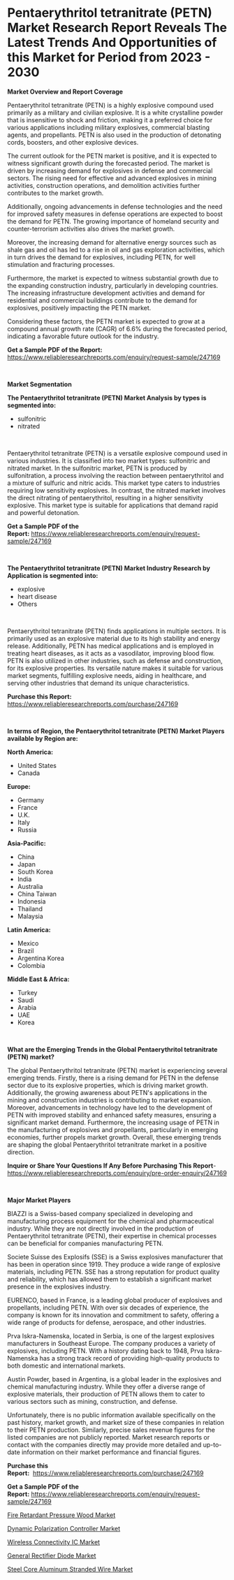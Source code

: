 <p><h1>Pentaerythritol tetranitrate (PETN) Market Research Report Reveals The Latest Trends And Opportunities of this Market for Period from 2023 - 2030</h1></p><p><strong>Market Overview and Report Coverage</strong></p>
<p><p>Pentaerythritol tetranitrate (PETN) is a highly explosive compound used primarily as a military and civilian explosive. It is a white crystalline powder that is insensitive to shock and friction, making it a preferred choice for various applications including military explosives, commercial blasting agents, and propellants. PETN is also used in the production of detonating cords, boosters, and other explosive devices.</p><p>The current outlook for the PETN market is positive, and it is expected to witness significant growth during the forecasted period. The market is driven by increasing demand for explosives in defense and commercial sectors. The rising need for effective and advanced explosives in mining activities, construction operations, and demolition activities further contributes to the market growth.</p><p>Additionally, ongoing advancements in defense technologies and the need for improved safety measures in defense operations are expected to boost the demand for PETN. The growing importance of homeland security and counter-terrorism activities also drives the market growth.</p><p>Moreover, the increasing demand for alternative energy sources such as shale gas and oil has led to a rise in oil and gas exploration activities, which in turn drives the demand for explosives, including PETN, for well stimulation and fracturing processes.</p><p>Furthermore, the market is expected to witness substantial growth due to the expanding construction industry, particularly in developing countries. The increasing infrastructure development activities and demand for residential and commercial buildings contribute to the demand for explosives, positively impacting the PETN market.</p><p>Considering these factors, the PETN market is expected to grow at a compound annual growth rate (CAGR) of 6.6% during the forecasted period, indicating a favorable future outlook for the industry.</p></p>
<p><strong>Get a Sample PDF of the Report:</strong> <a href="https://www.reliableresearchreports.com/enquiry/request-sample/247169">https://www.reliableresearchreports.com/enquiry/request-sample/247169</a></p>
<p>&nbsp;</p>
<p><strong>Market Segmentation</strong></p>
<p><strong>The Pentaerythritol tetranitrate (PETN) Market Analysis by types is segmented into:</strong></p>
<p><ul><li>sulfonitric</li><li>nitrated</li></ul></p>
<p>&nbsp;</p>
<p><p>Pentaerythritol tetranitrate (PETN) is a versatile explosive compound used in various industries. It is classified into two market types: sulfonitric and nitrated market. In the sulfonitric market, PETN is produced by sulfonitration, a process involving the reaction between pentaerythritol and a mixture of sulfuric and nitric acids. This market type caters to industries requiring low sensitivity explosives. In contrast, the nitrated market involves the direct nitrating of pentaerythritol, resulting in a higher sensitivity explosive. This market type is suitable for applications that demand rapid and powerful detonation.</p></p>
<p><strong>Get a Sample PDF of the Report:</strong>&nbsp;<a href="https://www.reliableresearchreports.com/enquiry/request-sample/247169">https://www.reliableresearchreports.com/enquiry/request-sample/247169</a></p>
<p>&nbsp;</p>
<p><strong>The Pentaerythritol tetranitrate (PETN) Market Industry Research by Application is segmented into:</strong></p>
<p><ul><li>explosive</li><li>heart disease</li><li>Others</li></ul></p>
<p>&nbsp;</p>
<p><p>Pentaerythritol tetranitrate (PETN) finds applications in multiple sectors. It is primarily used as an explosive material due to its high stability and energy release. Additionally, PETN has medical applications and is employed in treating heart diseases, as it acts as a vasodilator, improving blood flow. PETN is also utilized in other industries, such as defense and construction, for its explosive properties. Its versatile nature makes it suitable for various market segments, fulfilling explosive needs, aiding in healthcare, and serving other industries that demand its unique characteristics.</p></p>
<p><strong>Purchase this Report:</strong>&nbsp; <a href="https://www.reliableresearchreports.com/purchase/247169">https://www.reliableresearchreports.com/purchase/247169</a></p>
<p>&nbsp;</p>
<p><strong>In terms of Region, the Pentaerythritol tetranitrate (PETN) Market Players available by Region are:</strong></p>
<p>
    <p> <strong> North America: </strong>
        <ul>
            <li>United States</li>
            <li>Canada</li>
        </ul>
        </p> 
    <p> <strong> Europe: </strong>
        <ul>
            <li>Germany</li>
            <li>France</li>
            <li>U.K.</li>
            <li>Italy</li>
            <li>Russia</li>
        </ul>
        </p> 
    <p> <strong> Asia-Pacific: </strong>
        <ul>
            <li>China</li>
            <li>Japan</li>
            <li>South Korea</li>
            <li>India</li>
            <li>Australia</li>
            <li>China Taiwan</li>
            <li>Indonesia</li>
            <li>Thailand</li>
            <li>Malaysia</li>
        </ul>
        </p> 
    <p> <strong> Latin America: </strong>
        <ul>
            <li>Mexico</li>
            <li>Brazil</li>
            <li>Argentina Korea</li>
            <li>Colombia</li>
        </ul>
        </p> 
    <p> <strong> Middle East & Africa: </strong>
        <ul>
            <li>Turkey</li>
            <li>Saudi</li>
            <li>Arabia</li>
            <li>UAE</li>
            <li>Korea</li>
        </ul>
    </p>
    </p>
<p>&nbsp;</p>
<p><strong>What are the Emerging Trends in the Global Pentaerythritol tetranitrate (PETN) market?</strong></p>
<p><p>The global Pentaerythritol tetranitrate (PETN) market is experiencing several emerging trends. Firstly, there is a rising demand for PETN in the defense sector due to its explosive properties, which is driving market growth. Additionally, the growing awareness about PETN's applications in the mining and construction industries is contributing to market expansion. Moreover, advancements in technology have led to the development of PETN with improved stability and enhanced safety measures, ensuring a significant market demand. Furthermore, the increasing usage of PETN in the manufacturing of explosives and propellants, particularly in emerging economies, further propels market growth. Overall, these emerging trends are shaping the global Pentaerythritol tetranitrate market in a positive direction.</p></p>
<p><strong>Inquire or Share Your Questions If Any Before Purchasing This Report</strong>- <a href="https://www.reliableresearchreports.com/enquiry/pre-order-enquiry/247169">https://www.reliableresearchreports.com/enquiry/pre-order-enquiry/247169</a></p>
<p>&nbsp;</p>
<p><strong>Major Market Players</strong></p>
<p><p>BIAZZI is a Swiss-based company specialized in developing and manufacturing process equipment for the chemical and pharmaceutical industry. While they are not directly involved in the production of Pentaerythritol tetranitrate (PETN), their expertise in chemical processes can be beneficial for companies manufacturing PETN.</p><p>Societe Suisse des Explosifs (SSE) is a Swiss explosives manufacturer that has been in operation since 1919. They produce a wide range of explosive materials, including PETN. SSE has a strong reputation for product quality and reliability, which has allowed them to establish a significant market presence in the explosives industry.</p><p>EURENCO, based in France, is a leading global producer of explosives and propellants, including PETN. With over six decades of experience, the company is known for its innovation and commitment to safety, offering a wide range of products for defense, aerospace, and other industries.</p><p>Prva Iskra-Namenska, located in Serbia, is one of the largest explosives manufacturers in Southeast Europe. The company produces a variety of explosives, including PETN. With a history dating back to 1948, Prva Iskra-Namenska has a strong track record of providing high-quality products to both domestic and international markets.</p><p>Austin Powder, based in Argentina, is a global leader in the explosives and chemical manufacturing industry. While they offer a diverse range of explosive materials, their production of PETN allows them to cater to various sectors such as mining, construction, and defense.</p><p>Unfortunately, there is no public information available specifically on the past history, market growth, and market size of these companies in relation to their PETN production. Similarly, precise sales revenue figures for the listed companies are not publicly reported. Market research reports or contact with the companies directly may provide more detailed and up-to-date information on their market performance and financial figures.</p></p>
<p><strong>Purchase this Report:</strong>&nbsp;&nbsp;<a href="https://www.reliableresearchreports.com/purchase/247169">https://www.reliableresearchreports.com/purchase/247169</a></p>
<p></p>
<p><strong>Get a Sample PDF of the Report:</strong>&nbsp;<a href="https://www.reliableresearchreports.com/enquiry/request-sample/247169">https://www.reliableresearchreports.com/enquiry/request-sample/247169</a></p>
<p><p><a href="https://medium.com/@santosh99915121/fire-retardant-pressure-wood-market-size-cagr-trends-2024-2030-0c57947550ac">Fire Retardant Pressure Wood Market</a></p><p><a href="https://www.linkedin.com/pulse/dynamic-polarization-controller-market-size-growth-forecast-l7ize/">Dynamic Polarization Controller Market</a></p><p><a href="https://www.linkedin.com/pulse/wireless-connectivity-ic-market-insights-players-forecast-enule/">Wireless Connectivity IC Market</a></p><p><a href="https://www.linkedin.com/pulse/general-rectifier-diode-market-size-2023-2030-global-industrial-87ime/">General Rectifier Diode Market</a></p><p><a href="https://medium.com/@shubham99912151/steel-core-aluminum-stranded-wire-market-outlook-industry-overview-and-forecast-2023-to-2030-ff01542942b7">Steel Core Aluminum Stranded Wire Market</a></p></p>
